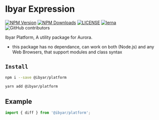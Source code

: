 # Ibyar Expression

[![NPM Version][npm-image]][npm-url]
[![NPM Downloads][downloads-image]][downloads-url]
[![LICENSE][license-img]][license-url]
[![lerna][lerna-img]][lerna-url]
![GitHub contributors][contributors]

[npm-image]: https://img.shields.io/npm/v/@ibyar/platform.svg?logo=npm&logoColor=fff&label=NPM+package&color=limegreen
[npm-url]: https://npmjs.org/package/@ibyar/platform
[downloads-image]: https://img.shields.io/npm/dt/@ibyar/platform
[downloads-url]: https://npmjs.org/package/@ibyar/platform
[license-img]: https://img.shields.io/github/license/ibyar/aurora
[license-url]: https://github.com/ibyar/aurora/blob/master/LICENSE
[lerna-img]: https://img.shields.io/badge/maintained%20with-lerna-cc00ff.svg
[lerna-url]: https://lerna.js.org/
[contributors]: https://img.shields.io/github/contributors/ibyar/aurora

Ibyar Platform, A utility package for Aurora.

 - this package has no dependance, can work on both (Node.js) and any Web Browsers, that support modules and class syntax

## `Install`

``` bash
npm i --save @ibyar/platform
```

``` bash
yarn add @ibyar/platform
```


## Example
```ts
import { diff } from '@ibyar/platform';


```